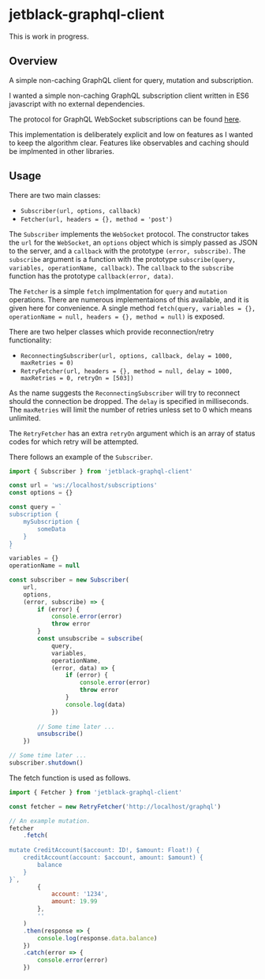 # jetblack-graphql-client

This is work in progress.

## Overview

A simple non-caching GraphQL client for query, mutation and subscription.

I wanted a simple non-caching GraphQL subscription client written in ES6
javascript with no external dependencies.

The protocol for GraphQL WebSocket subscriptions can be found [here](https://github.com/apollographql/subscriptions-transport-ws/blob/master/PROTOCOL.md).

This implementation is deliberately explicit and low on features as I wanted to keep
the algorithm clear. Features like observables and caching should be implmented in
other libraries.

## Usage

There are two main classes:

 * `Subscriber(url, options, callback)`
 * `Fetcher(url, headers = {}, method = 'post')`

The `Subscriber` implements the `WebSocket` protocol. The constructor takes the
`url` for the `WebSocket`, an `options` object which is simply passed as JSON to the
server, and a `callback` with the prototype `(error, subscribe)`. The `subscribe`
argument is a function with the prototype `subscribe(query, variables, operationName, callback)`.
The `callback` to the `subscribe` function has the prototype `callback(error, data)`.

The `Fetcher` is a simple `fetch` implmentation for `query` and `mutation` operations.
There are numerous implementaions of this available, and it is given here for convenience.
A single method `fetch(query, variables = {}, operationName = null, headers = {}, method = null)`
is exposed.

There are two helper classes which provide reconnection/retry functionality:

 * `ReconnectingSubscriber(url, options, callback, delay = 1000, maxRetries = 0)`
 * `RetryFetcher(url, headers = {}, method = null, delay = 1000, maxRetries = 0, retryOn = [503])`

 As the name suggests the `ReconnectingSubscriber` will try to reconnect should
 the connection be dropped. The `delay` is specified in milliseconds. The `maxRetries`
 will limit the number of retries unless set to 0 which means unlimited.

 The `RetryFetcher` has an extra `retryOn` argument which is an array of status codes
 for which retry will be attempted.

There follows an example of the `Subscriber`.

```js
import { Subscriber } from 'jetblack-graphql-client'

const url = 'ws://localhost/subscriptions'
const options = {}

const query = `
subscription {
    mySubscription {
        someData
    }
}
`
variables = {}
operationName = null

const subscriber = new Subscriber(
    url,
    options,
    (error, subscribe) => {
        if (error) {
            console.error(error)
            throw error
        }
        const unsubscribe = subscribe(
            query,
            variables,
            operationName,
            (error, data) => {
                if (error) {
                    console.error(error)
                    throw error
                }
                console.log(data)
            })
        
        // Some time later ...
        unsubscribe()
    })

// Some time later ...
subscriber.shutdown()
```

The fetch function is used as follows.

```js
import { Fetcher } from 'jetblack-graphql-client'

const fetcher = new RetryFetcher('http://localhost/graphql')

// An example mutation.
fetcher
    .fetch(
        `
mutate CreditAccount($account: ID!, $amount: Float!) {
    creditAccount(account: $account, amount: $amount) {
        balance
    }
}`,
        {
            account: '1234',
            amount: 19.99
        },
        ''
    )
    .then(response => {
        console.log(response.data.balance)
    })
    .catch(error => {
        console.error(error)
    })
```
